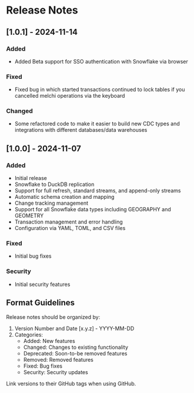 # Release Notes

## [1.0.1] - 2024-11-14
### Added
- Added Beta support for SSO authentication with Snowflake via browser

### Fixed
- Fixed bug in which started transactions continued to lock tables if you cancelled melchi operations via the keyboard

### Changed
- Some refactored code to make it easier to build new CDC types and integrations with different databases/data warehouses

## [1.0.0] - 2024-11-07
### Added
- Initial release
- Snowflake to DuckDB replication
- Support for full refresh, standard streams, and append-only streams
- Automatic schema creation and mapping
- Change tracking management
- Support for all Snowflake data types including GEOGRAPHY and GEOMETRY
- Transaction management and error handling
- Configuration via YAML, TOML, and CSV files

### Fixed
- Initial bug fixes

### Security
- Initial security features

## Format Guidelines

Release notes should be organized by:

1. Version Number and Date [x.y.z] - YYYY-MM-DD
2. Categories:
   - Added: New features
   - Changed: Changes to existing functionality
   - Deprecated: Soon-to-be removed features
   - Removed: Removed features
   - Fixed: Bug fixes
   - Security: Security updates

Link versions to their GitHub tags when using GitHub.